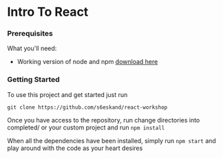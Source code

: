 # Intro To React

### Prerequisites
What you'll need:

 * Working version of node and npm [download here](https://nodejs.org/en/)
 
### Getting Started

To use this project and get started just run
```
git clone https://github.com/s6eskand/react-workshop
```

Once you have access to the repository, run change directories into completed/ or your custom project and run ```npm install```

When all the dependencies have been installed, simply run ```npm start``` and play around with the code as your heart desires
